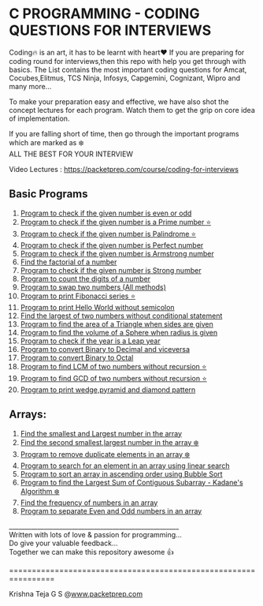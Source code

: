 C PROGRAMMING - CODING QUESTIONS FOR INTERVIEWS 
=========

Coding:fire: is an art, it has to be learnt with heart:heart: 
If you are preparing for coding round for interviews,then this repo with help you get through with basics. The List contains the most important coding questions for Amcat, Cocubes,Elitmus, TCS Ninja, Infosys, Capgemini, Cognizant, Wipro and many more...<br>


To make your preparation easy and effective, we have also shot the concept lectures for each program. Watch them to get the grip on core idea of implementation.<br>

If you are falling short of time, then go through the important programs which are marked as :snowflake:<br>
ALL THE BEST FOR YOUR INTERVIEW<br>

Video Lectures : https://packetprep.com/course/coding-for-interviews

Basic Programs
--------
1. [Program to check if the given number is even or odd](https://github.com/packetprep/coding-questions/blob/master/Basic%20Programs/1_CheckEvenOdd.c)
2. [Program to check if the given number is a Prime number :star:](https://github.com/packetprep/coding-questions/blob/master/Basic%20Programs/2_CheckPrime.c)
3. [Program to check if the given number is Palindrome :star:](https://github.com/packetprep/coding-questions/blob/master/Basic%20Programs/3_CheckPalindrome.c)
4. [Program to check if the given number is Perfect number](https://github.com/packetprep/coding-questions/blob/master/Basic%20Programs/4_CheckPerfect.c)
5. [Program to check if the given number is Armstrong number](https://github.com/packetprep/coding-questions/blob/master/Basic%20Programs/5_CheckArmstrong.c)
6. [Find the factorial of a number](https://github.com/packetprep/coding-questions/blob/master/Basic%20Programs/6_Factorial.c)
7. [Program to check if the given number is Strong number](https://github.com/packetprep/coding-questions/blob/master/Basic%20Programs/7_CheckStrong.c)
8. [Program to count the digits of a number](https://github.com/packetprep/coding-questions/blob/master/Basic%20Programs/8_CountDigits.c)
9. [Program to swap two numbers (All methods)](https://github.com/packetprep/coding-questions/blob/master/Basic%20Programs/9_SwapNumbers.c)
10. [Program to print Fibonacci series :star:](https://github.com/packetprep/coding-questions/blob/master/Basic%20Programs/9_SwapNumbers.c)
11. [Program to print Hello World without semicolon](https://github.com/packetprep/coding-questions/blob/master/Basic%20Programs/11_HelloWorldNoSemiColon.c)
12. [Find the largest of two numbers without conditional statement](https://github.com/packetprep/coding-questions/blob/master/Basic%20Programs/12_LagrestNumWithoutConditional.c)
13. [Program to find the area of a Triangle when sides are given](https://github.com/packetprep/coding-questions/blob/master/Basic%20Programs/13_AreaOfTriangle.c)
14. [Program to find the volume of a Sphere when radius is given](https://github.com/packetprep/coding-questions/blob/master/Basic%20Programs/14_VolumeOfSphere.c)
15. [Program to check if the year is a Leap year](https://github.com/packetprep/coding-questions/blob/master/Basic%20Programs/15_LeapYear.c)
16. [Program to convert Binary to Decimal and viceversa](https://github.com/packetprep/coding-questions/blob/master/Basic%20Programs/16_DecimalBinaryConverter.c)
17. [Program to convert Binary to Octal ](https://github.com/packetprep/coding-questions/blob/master/Basic%20Programs/17_BinaryOctalConverter.c)
18. [Program to find LCM of two numbers without recursion :star:](https://github.com/packetprep/coding-questions/blob/master/Basic%20Programs/18_LCM.c)
19. [Program to find GCD of two numbers without recursion :star:](https://github.com/packetprep/coding-questions/blob/master/Basic%20Programs/19_GCD.c)
20. [Program to print wedge,pyramid and diamond pattern](https://github.com/packetprep/coding-questions/blob/master/Basic%20Programs/20_Pattern.c)


Arrays:
----------------
1. [Find the smallest and Largest number in the array](https://github.com/packetprep/coding-questions/blob/master/Arrays/1_FindLargestSmallestInArray.c)
2. [Find the second smallest,largest number in the array :snowflake:](https://github.com/packetprep/coding-questions/blob/master/Arrays/2_FindSecondLargest.c)
3. [Program to remove duplicate elements in an array :snowflake:](https://github.com/packetprep/coding-questions/blob/master/Arrays/3_RemoveDuplicates.c)
4. [Program to search for an element in an array using linear search](https://github.com/packetprep/coding-questions/blob/master/Arrays/4_LinearSearch.c)
5. [Program to sort an array in ascending order using Bubble Sort](https://github.com/packetprep/coding-questions/blob/master/Arrays/5_BubbleSort.c)
6. [Program to find the Largest Sum of Contiguous Subarray - Kadane's Algorithm :snowflake:](
https://github.com/packetprep/coding-questions/blob/master/Arrays/7_FrequencyCounter.c6_LargestSumContiguousSubArray.c)
7. [Find the frequency of numbers in an array](https://github.com/packetprep/coding-questions/blob/master/Arrays/7_FrequencyCounter.c)
8. [Program to separate Even and Odd numbers in an array ](https://github.com/packetprep/coding-questions/blob/master/Arrays/8_SeparateEvenOddInArray.c ) 

______________________________________________________<br>
Written with lots of love & passion for programming...<br>
Do give your valuable feedback... <br>
Together we can make this repository awesome :thumbsup:

================================================================

Krishna Teja G S @www.packetprep.com 









